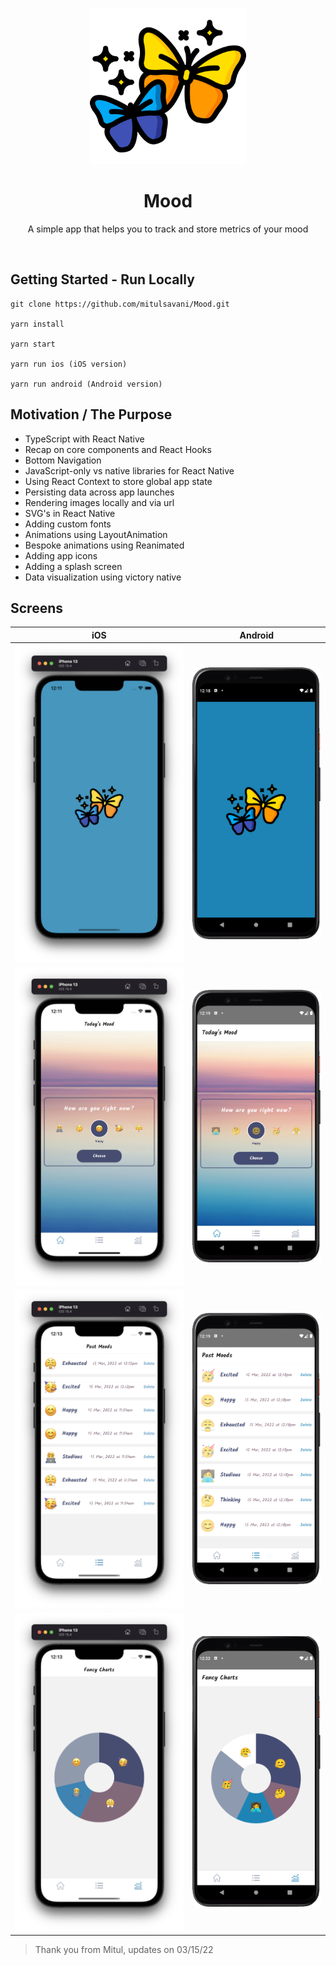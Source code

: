 <p align="center">
<a href="https://github.com/mitulsavani/Mood">
<img alt="layovr" src="folderassets/icon.png" width="250">
</a>
</p>

<h1 align="center">
Mood
</h1>
<p align="center">
A simple app that helps you to track and store metrics of your mood
</p>

<br>

## Getting Started - Run Locally

```
git clone https://github.com/mitulsavani/Mood.git

yarn install

yarn start

yarn run ios (iOS version)

yarn run android (Android version)
```

## Motivation / The Purpose

- TypeScript with React Native
- Recap on core components and React Hooks
- Bottom Navigation
- JavaScript-only vs native libraries for React Native
- Using React Context to store global app state
- Persisting data across app launches
- Rendering images locally and via url
- SVG's in React Native
- Adding custom fonts
- Animations using LayoutAnimation
- Bespoke animations using Reanimated
- Adding app icons
- Adding a splash screen
- Data visualization using victory native

## Screens

|                       iOS                                  |                              Android                           |
| :-----------------------------------------------------: | :-----------------------------------------------------: |
| <img width="340" src="./folderassets/screenshots/splash_ios.png"> | <img width="250" src="./folderassets/screenshots/splash_android.png"> |
| <img width="340" src="./folderassets/screenshots/home_ios.png"> | <img width="250" src="./folderassets/screenshots/home_android.png"> |
| <img width="340" src="./folderassets/screenshots/history_ios.png"> | <img width="250" src="./folderassets/screenshots/history_android.png"> |
| <img width="340" src="./folderassets/screenshots/analytics_ios.png"> | <img width="250" src="./folderassets/screenshots/analytics_android.png"> |


> Thank you from Mitul, updates on 03/15/22